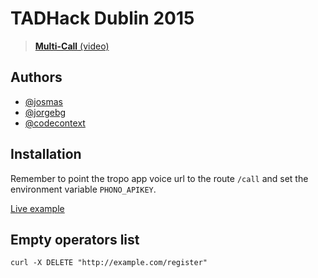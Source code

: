 # TADHack Dublin 2015

> [**Multi-Call** (video)](https://www.youtube.com/watch?v=tdv48PVV__o)

## Authors

- [@josmas](https://github.com/josmas)
- [@jorgebg](https://github.com/jorgebg)
- [@codecontext](https://twitter.com/codecontext)

## Installation

Remember to point the tropo app voice url to the route `/call` and set the environment variable `PHONO_APIKEY`.

[Live example](http://tadhack15-jorgebg.rhcloud.com/)

## Empty operators list

```
curl -X DELETE "http://example.com/register"
```
